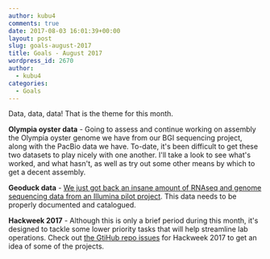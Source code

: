 ```yaml
---
author: kubu4
comments: true
date: 2017-08-03 16:01:39+00:00
layout: post
slug: goals-august-2017
title: Goals - August 2017
wordpress_id: 2670
author:
  - kubu4
categories:
  - Goals
---
```


Data, data, data! That is the theme for this month.

**Olympia oyster data** - Going to assess and continue working on assembly the Olympia oyster genome we have from our BGI sequencing project, along with the PacBio data we have. To-date, it's been difficult to get these two datasets to play nicely with one another. I'll take a look to see what's worked, and what hasn't, as well as try out some other means by which to get a decent assembly.

**Geoduck data** - [We just got back an insane amount of RNAseq and genome sequencing data from an Illumina pilot project](https://robertslab.github.io/sams-notebook/2017-07-31-data-received-geoduck-genome-sequencing-by-illumina.html). This data needs to be properly documented and catalogued.

**Hackweek 2017** - Although this is only a brief period during this month, it's designed to tackle some lower priority tasks that will help streamline lab operations. Check out [the GtiHub repo issues](https://github.com/RobertsLab/2017-hackweek/issues) for Hackweek 2017 to get an idea of some of the projects.
